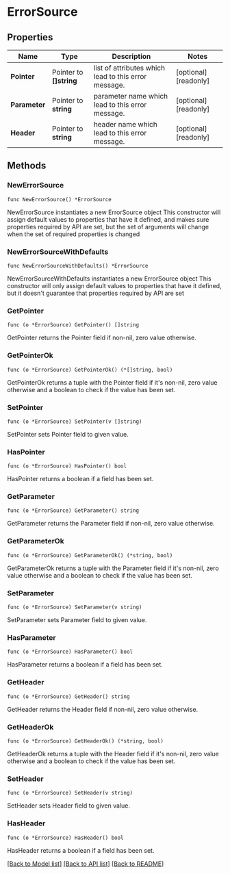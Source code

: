# ErrorSource

## Properties

Name | Type | Description | Notes
------------ | ------------- | ------------- | -------------
**Pointer** | Pointer to **[]string** | list of attributes which lead to this error message. | [optional] [readonly] 
**Parameter** | Pointer to **string** | parameter name which lead to this error message. | [optional] [readonly] 
**Header** | Pointer to **string** | header name which lead to this error message. | [optional] [readonly] 

## Methods

### NewErrorSource

`func NewErrorSource() *ErrorSource`

NewErrorSource instantiates a new ErrorSource object
This constructor will assign default values to properties that have it defined,
and makes sure properties required by API are set, but the set of arguments
will change when the set of required properties is changed

### NewErrorSourceWithDefaults

`func NewErrorSourceWithDefaults() *ErrorSource`

NewErrorSourceWithDefaults instantiates a new ErrorSource object
This constructor will only assign default values to properties that have it defined,
but it doesn't guarantee that properties required by API are set

### GetPointer

`func (o *ErrorSource) GetPointer() []string`

GetPointer returns the Pointer field if non-nil, zero value otherwise.

### GetPointerOk

`func (o *ErrorSource) GetPointerOk() (*[]string, bool)`

GetPointerOk returns a tuple with the Pointer field if it's non-nil, zero value otherwise
and a boolean to check if the value has been set.

### SetPointer

`func (o *ErrorSource) SetPointer(v []string)`

SetPointer sets Pointer field to given value.

### HasPointer

`func (o *ErrorSource) HasPointer() bool`

HasPointer returns a boolean if a field has been set.

### GetParameter

`func (o *ErrorSource) GetParameter() string`

GetParameter returns the Parameter field if non-nil, zero value otherwise.

### GetParameterOk

`func (o *ErrorSource) GetParameterOk() (*string, bool)`

GetParameterOk returns a tuple with the Parameter field if it's non-nil, zero value otherwise
and a boolean to check if the value has been set.

### SetParameter

`func (o *ErrorSource) SetParameter(v string)`

SetParameter sets Parameter field to given value.

### HasParameter

`func (o *ErrorSource) HasParameter() bool`

HasParameter returns a boolean if a field has been set.

### GetHeader

`func (o *ErrorSource) GetHeader() string`

GetHeader returns the Header field if non-nil, zero value otherwise.

### GetHeaderOk

`func (o *ErrorSource) GetHeaderOk() (*string, bool)`

GetHeaderOk returns a tuple with the Header field if it's non-nil, zero value otherwise
and a boolean to check if the value has been set.

### SetHeader

`func (o *ErrorSource) SetHeader(v string)`

SetHeader sets Header field to given value.

### HasHeader

`func (o *ErrorSource) HasHeader() bool`

HasHeader returns a boolean if a field has been set.


[[Back to Model list]](../README.md#documentation-for-models) [[Back to API list]](../README.md#documentation-for-api-endpoints) [[Back to README]](../README.md)


